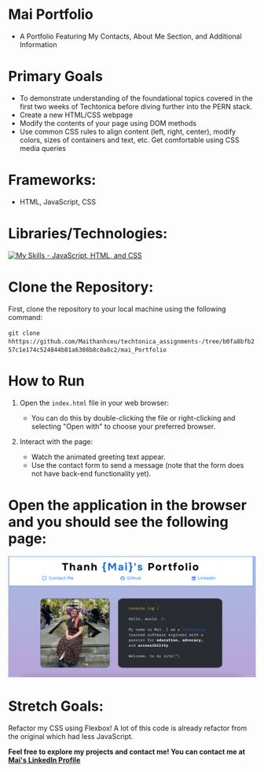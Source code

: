 # Mai Portfolio

- A Portfolio Featuring My Contacts, About Me Section, and Additional Information

# Primary Goals
- To demonstrate understanding of the foundational topics covered in the first two weeks of Techtonica before diving further into the PERN stack.
- Create a new HTML/CSS webpage
- Modify the contents of your page using DOM methods
- Use common CSS rules to align content (left, right, center), modify colors, sizes of containers and text, etc.
Get comfortable using CSS media queries

# Frameworks: 
- HTML, JavaScript, CSS

# Libraries/Technologies: 
[![My Skills - JavaScript, HTML, and CSS](https://skillicons.dev/icons?i=js,html,css)](https://skillicons.dev)

# Clone the Repository: 
First, clone the repository to your local machine using the following command: 

`git clone hhttps://github.com/Maithanhceu/techtonica_assignments-/tree/b0fa8bfb257c1e174c524844b81a6308b8c0a8c2/mai_Portfolio`

# How to Run
1. Open the `index.html` file in your web browser:
   - You can do this by double-clicking the file or right-clicking and selecting "Open with" to choose your preferred browser.

2. Interact with the page:
   - Watch the animated greeting text appear.
   - Use the contact form to send a message (note that the form does not have back-end functionality yet).

# Open the application in the browser and you should see the following  page: 
![Photo of Mai Portfolio](./Photo/Mai_Portfolio.png)

# Stretch Goals: 
Refactor my CSS using Flexbox! A lot of this code is already refactor from the original which had less JavaScript. 

**Feel free to explore my projects and contact me! You can contact me at [Mai's LinkedIn Profile](https://www.linkedin.com/in/mai-th2024/)**
